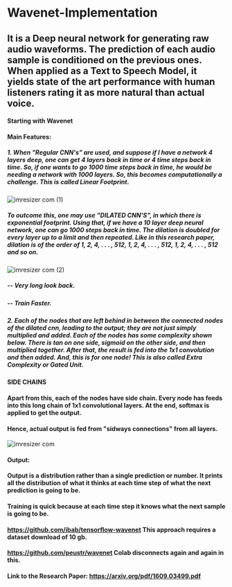 # Wavenet-Implementation

## It is a Deep neural network for generating raw audio waveforms. The prediction of each audio sample is conditioned on the previous ones. When applied as a Text to Speech Model, it yields state of the art performance with human listeners rating it as more natural than actual voice.

#### Starting with Wavenet

#### Main Features:

##### 1. When "Regular CNN's" are used, and suppose if I have a network 4 layers deep, one can get 4 layers back in time or 4 time steps back in time. So, if one wants to go 1000 time steps back in time, he would be needing a network with 1000 layers. So, this becomes computationally a challenge. This is called Linear Footprint.

![imresizer com (1)](https://user-images.githubusercontent.com/34116562/65320014-987b5700-dbbe-11e9-8dd9-68102355caa5.jpg)


##### To outcome this, one may use "DILATED CNN'S", in which there is exponential footprint. Using that, if we have a 10 layer deep neural network, one can go 1000 steps back in time. The dilation is doubled for every layer up to a limit and then repeated. Like in this research paper, dilation is of the order of 1, 2, 4, . . . , 512, 1, 2, 4, . . . , 512, 1, 2, 4, . . . , 512 and so on.


![imresizer com (2)](https://user-images.githubusercontent.com/34116562/65319984-8a2d3b00-dbbe-11e9-9e12-c82a1859c881.jpg)

##### -- Very long look back.
##### -- Train Faster.

##### 2. Each of the nodes that are left behind in between the connected nodes of the dilated cnn, leading to the output; they are not just simply multiplied and added. Each of the nodes has some complexity shown below. There is tan on one side, sigmoid on the other side, and then multiplied together. After that, the result is fed into the 1x1 convolution and then added. And, this is for one node! This is also called Extra Complexity or Gated Unit.

#### SIDE CHAINS

#### Apart from this, each of the nodes have side chain. Every node has feeds into this long chain of 1x1 convolutional layers. At the end, softmax is applied to get the output.

#### Hence, actual output is fed from "sidways connections" from all layers.

![imresizer com](https://user-images.githubusercontent.com/34116562/65319989-8bf6fe80-dbbe-11e9-9b1b-b650b389a82e.jpg)

#### Output:

#### Output is a distribution rather than a single prediction or number. It prints all the distribution of what it thinks at each time step of what the next prediction is going to be.

#### Training is quick because at each time step it knows what the next sample is going to be.

#### https://github.com/ibab/tensorflow-wavenet This approach requires a dataset download of 10 gb.
#### https://github.com/peustr/wavenet Colab disconnects again and again in this.
#### Link to the Research Paper: https://arxiv.org/pdf/1609.03499.pdf
